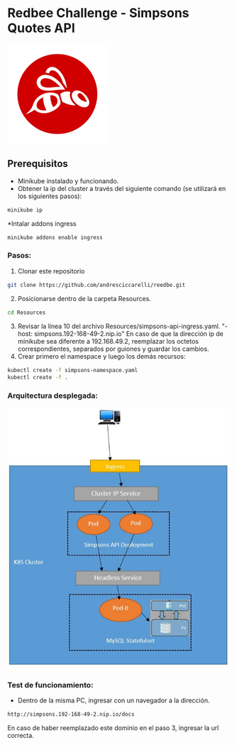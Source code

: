 # Redbee Challenge - Simpsons Quotes API

![Arquitecture](images/Redbee.png)

## Prerequisitos
* Minikube instalado y funcionando.
* Obtener la ip del cluster a través del siguiente comando (se utilizará en los siguientes pasos):
```bash
minikube ip
```
*Intalar addons ingress
```bash
minikube addons enable ingress
```
### Pasos:
1) Clonar este repositorio
```bash
git clone https://github.com/andresciccarelli/reedbe.git
```
2) Posicionarse dentro de la carpeta Resources.
```bash
cd Resources
```
3) Revisar la línea 10 del archivo Resources/simpsons-api-ingress.yaml.
 "- host: simpsons.192-168-49-2.nip.io"
    En caso de que la dirección ip de minikube sea diferente a 192.168.49.2, reemplazar los octetos correspondientes, separados por guiones y guardar los cambios.
4) Crear primero el namespace y luego los demás recursos:
```bash
kubectl create -f simpsons-namespace.yaml
kubectl create -f .
```
### Arquitectura desplegada:
![Arquitecture](images/architecture.jpg)

### Test de funcionamiento:

* Dentro de la misma PC, ingresar con un navegador a la dirección.
```bash
http://simpsons.192-168-49-2.nip.io/docs
```
En caso de haber reemplazado este dominio en el paso 3, ingresar la url correcta.
